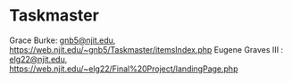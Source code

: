 # Taskmaster
Grace Burke: gnb5@njit.edu, https://web.njit.edu/~gnb5/Taskmaster/itemsIndex.php
Eugene Graves III : elg22@njit.edu, https://web.njit.edu/~elg22/Final%20Project/landingPage.php
